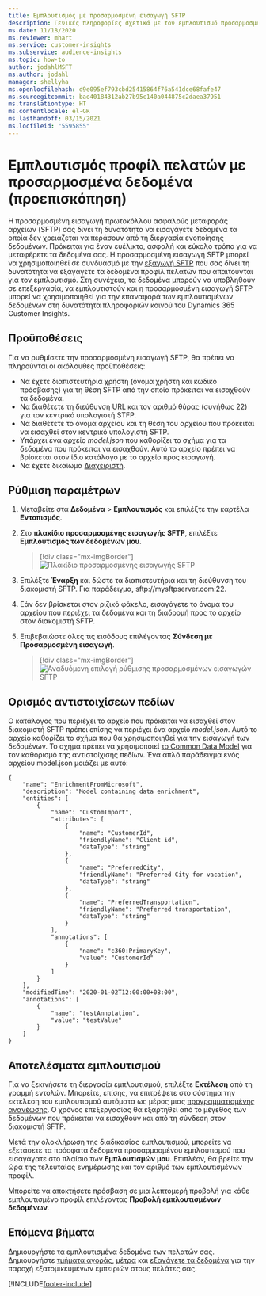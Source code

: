 ```yaml
---
title: Εμπλουτισμός με προσαρμοσμένη εισαγωγή SFTP
description: Γενικές πληροφορίες σχετικά με τον εμπλουτισμό προσαρμοσμένων εισαγωγών SFTP.
ms.date: 11/18/2020
ms.reviewer: mhart
ms.service: customer-insights
ms.subservice: audience-insights
ms.topic: how-to
author: jodahlMSFT
ms.author: jodahl
manager: shellyha
ms.openlocfilehash: d9e095ef793cbd25415864f76a541dce68fafe47
ms.sourcegitcommit: bae40184312ab27b95c140a044875c2daea37951
ms.translationtype: HT
ms.contentlocale: el-GR
ms.lasthandoff: 03/15/2021
ms.locfileid: "5595855"
---
```

# <a name="enrich-customer-profiles-with-custom-data-preview"></a>Εμπλουτισμός προφίλ πελατών με προσαρμοσμένα δεδομένα (προεπισκόπηση)

Η προσαρμοσμένη εισαγωγή πρωτοκόλλου ασφαλούς μεταφοράς αρχείων (SFTP) σάς δίνει τη δυνατότητα να εισαγάγετε δεδομένα τα οποία δεν χρειάζεται να περάσουν από τη διεργασία ενοποίησης δεδομένων. Πρόκειται για έναν ευέλικτο, ασφαλή και εύκολο τρόπο για να μεταφέρετε τα δεδομένα σας. Η προσαρμοσμένη εισαγωγή SFTP μπορεί να χρησιμοποιηθεί σε συνδυασμό με την [εξαγωγή SFTP](export-sftp.md) που σας δίνει τη δυνατότητα να εξαγάγετε τα δεδομένα προφίλ πελατών που απαιτούνται για τον εμπλουτισμό. Στη συνέχεια, τα δεδομένα μπορούν να υποβληθούν σε επεξεργασία, να εμπλουτιστούν και η προσαρμοσμένη εισαγωγή SFTP μπορεί να χρησιμοποιηθεί για την επαναφορά των εμπλουτισμένων δεδομένων στη δυνατότητα πληροφοριών κοινού του Dynamics 365 Customer Insights.

## <a name="prerequisites"></a>Προϋποθέσεις

Για να ρυθμίσετε την προσαρμοσμένη εισαγωγή SFTP, θα πρέπει να πληρούνται οι ακόλουθες προϋποθέσεις:

- Να έχετε διαπιστευτήρια χρήστη (όνομα χρήστη και κωδικό πρόσβασης) για τη θέση SFTP από την οποία πρόκειται να εισαχθούν τα δεδομένα.
- Να διαθέτετε τη διεύθυνση URL και τον αριθμό θύρας (συνήθως 22) για τον κεντρικό υπολογιστή STFP.
- Να διαθέτετε το όνομα αρχείου και τη θέση του αρχείου που πρόκειται να εισαχθεί στον κεντρικό υπολογιστή SFTP.
- Υπάρχει ένα αρχείο *model.json* που καθορίζει το σχήμα για τα δεδομένα που πρόκειται να εισαχθούν. Αυτό το αρχείο πρέπει να βρίσκεται στον ίδιο κατάλογο με το αρχείο προς εισαγωγή.
- Να έχετε δικαίωμα [Διαχειριστή](permissions.md#administrator).

## <a name="configuration"></a>Ρύθμιση παραμέτρων

1. Μεταβείτε στα **Δεδομένα** > **Εμπλουτισμός** και επιλέξτε την καρτέλα **Εντοπισμός**.

1. Στο **πλακίδιο προσαρμοσμένης εισαγωγής SFTP**, επιλέξτε **Εμπλουτισμός των δεδομένων μου**.

   > [!div class="mx-imgBorder"]
   > ![Πλακίδιο προσαρμοσμένης εισαγωγής SFTP](media/SFTP_Custom_Import_tile.png "Πλακίδιο προσαρμοσμένης εισαγωγής SFTP")

1. Επιλέξτε **Έναρξη** και δώστε τα διαπιστευτήρια και τη διεύθυνση του διακομιστή SFTP. Για παράδειγμα, sftp://mysftpserver.com:22.

1. Εάν δεν βρίσκεται στον ριζικό φάκελο, εισαγάγετε το όνομα του αρχείου που περιέχει τα δεδομένα και τη διαδρομή προς το αρχείο στον διακομιστή SFTP.

1. Επιβεβαιώστε όλες τις εισόδους επιλέγοντας **Σύνδεση με Προσαρμοσμένη εισαγωγή**.

   > [!div class="mx-imgBorder"]
   > ![Αναδυόμενη επιλογή ρύθμισης προσαρμοσμένων εισαγωγών SFTP](media/SFTP_Custom_Import_Configuration_flyout.png "Αναδυόμενη επιλογή ρύθμισης προσαρμοσμένων εισαγωγών SFTP")

## <a name="defining-field-mappings"></a>Ορισμός αντιστοιχίσεων πεδίων 

Ο κατάλογος που περιέχει το αρχείο που πρόκειται να εισαχθεί στον διακομιστή SFTP πρέπει επίσης να περιέχει ένα αρχείο *model.json*. Αυτό το αρχείο καθορίζει το σχήμα που θα χρησιμοποιηθεί για την εισαγωγή των δεδομένων. Το σχήμα πρέπει να χρησιμοποιεί [το Common Data Model](/common-data-model/) για τον καθορισμό της αντιστοίχισης πεδίων. Ένα απλό παράδειγμα ενός αρχείου model.json μοιάζει με αυτό:

```
{
    "name": "EnrichmentFromMicrosoft",
    "description": "Model containing data enrichment",
    "entities": [
        {
            "name": "CustomImport",
            "attributes": [
                {
                    "name": "CustomerId",
                    "friendlyName": "Client id",
                    "dataType": "string"
                },
                {
                    "name": "PreferredCity",
                    "friendlyName": "Preferred City for vacation",
                    "dataType": "string"
                },
                {
                    "name": "PreferredTransportation",
                    "friendlyName": "Preferred transportation",
                    "dataType": "string"
                }
            ],
            "annotations": [
                {
                    "name": "c360:PrimaryKey",
                    "value": "CustomerId"
                }
            ]
        }
    ],
    "modifiedTime": "2020-01-02T12:00:00+08:00",
    "annotations": [
        {
            "name": "testAnnotation",
            "value": "testValue"
        }
    ]
}
```

## <a name="enrichment-results"></a>Αποτελέσματα εμπλουτισμού

Για να ξεκινήσετε τη διεργασία εμπλουτισμού, επιλέξτε **Εκτέλεση** από τη γραμμή εντολών. Μπορείτε, επίσης, να επιτρέψετε στο σύστημα την εκτέλεση του εμπλουτισμού αυτόματα ως μέρος μιας [προγραμματισμένης ανανέωσης](system.md#schedule-tab). Ο χρόνος επεξεργασίας θα εξαρτηθεί από το μέγεθος των δεδομένων που πρόκειται να εισαχθούν και από τη σύνδεση στον διακομιστή SFTP.

Μετά την ολοκλήρωση της διαδικασίας εμπλουτισμού, μπορείτε να εξετάσετε τα πρόσφατα δεδομένα προσαρμοσμένου εμπλουτισμού που εισαγάγατε στο πλαίσιο των **Εμπλουτισμών μου**. Επιπλέον, θα βρείτε την ώρα της τελευταίας ενημέρωσης και τον αριθμό των εμπλουτισμένων προφίλ.

Μπορείτε να αποκτήσετε πρόσβαση σε μια λεπτομερή προβολή για κάθε εμπλουτισμένο προφίλ επιλέγοντας **Προβολή εμπλουτισμένων δεδομένων**.

## <a name="next-steps"></a>Επόμενα βήματα

Δημιουργήστε τα εμπλουτισμένα δεδομένα των πελατών σας. Δημιουργήστε [τμήματα αγοράς](segments.md), [μέτρα](measures.md) και [εξαγάγετε τα δεδομένα](export-destinations.md) για την παροχή εξατομικευμένων εμπειριών στους πελάτες σας.




[!INCLUDE[footer-include](../includes/footer-banner.md)]
